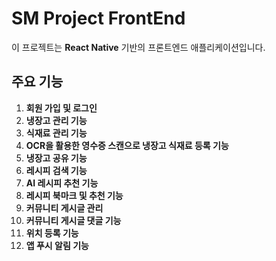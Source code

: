 # SM Project FrontEnd

이 프로젝트는 **React Native** 기반의 프론트엔드 애플리케이션입니다.

## 주요 기능
1. **회원 가입 및 로그인**
2. **냉장고 관리 기능**
3. **식재료 관리 기능**
4. **OCR을 활용한 영수증 스캔으로 냉장고 식재료 등록 기능**
5. **냉장고 공유 기능**
6. **레시피 검색 기능**
7. **AI 레시피 추천 기능**
8. **레시피 북마크 및 추천 기능**
9. **커뮤니티 게시글 관리**
10. **커뮤니티 게시글 댓글 기능**
11. **위치 등록 기능**
12. **앱 푸시 알림 기능**